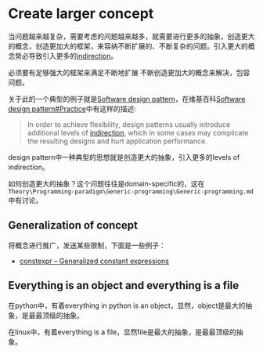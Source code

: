 # Create larger concept



当问题越来越复杂，需要考虑的问题越来越多，就需要进行更多的抽象，创造更大的概念，创造更加大的框架，来容纳不断扩展的、不断复杂的问题。引入更大的概念势必导致引入更多的[indirection](https://en.wikipedia.org/wiki/Indirection)。

必须要有足够强大的框架来满足不断地扩展 不断创造更加大的概念来解决，包容问题。

关于此的一个典型的例子就是[Software design pattern](https://en.wikipedia.org/wiki/Software_design_pattern)，在维基百科[Software design pattern#Practice](https://en.wikipedia.org/wiki/Software_design_pattern#Practice)中有这样的描述:

> In order to achieve flexibility, design patterns usually introduce additional levels of [indirection](https://en.wikipedia.org/wiki/Indirection), which in some cases may complicate the resulting designs and hurt application performance.



design pattern中一种典型的思想就是创造更大的抽象，引入更多的levels of indirection。

如何创造更大的抽象？这个问题往往是domain-specific的，这在`Theory\Programming-paradigm\Generic-programming\Generic-programming.md`中有讨论。



## Generalization of concept

将概念进行推广，发送某些限制，下面是一些例子：

- [constexpr – Generalized constant expressions](https://en.wikipedia.org/wiki/C++11#constexpr_%E2%80%93_Generalized_constant_expressions)



## Everything is an object and everything is a file

在python中，有着everything in python is an object，显然，object是最大的抽象，是最最顶级的抽象。

在linux中，有着everything is a file，显然file是最大的抽象，是最最顶级的抽象。